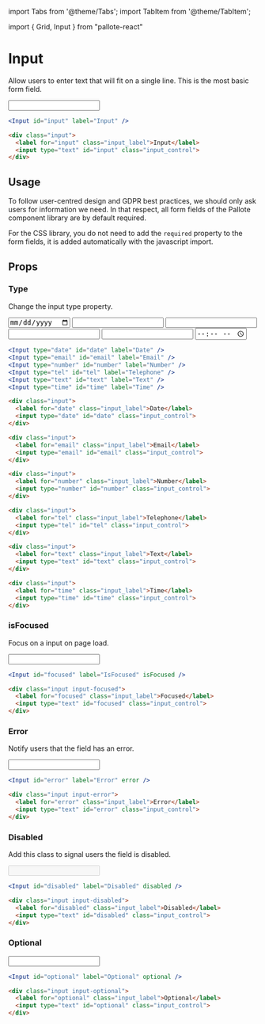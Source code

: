 ---
---
import Tabs from '@theme/Tabs';
import TabItem from '@theme/TabItem';

import { Grid, Input } from "pallote-react"

# Input

Allow users to enter text that will fit on a single line. This is the most basic form field.

<div class="docs_block">
  <Input id="input" label="Input" />
</div>


<Tabs groupId="package" queryString>
  <TabItem value="react" label="React">

```jsx
<Input id="input" label="Input" />
```
  </TabItem>
  <TabItem value="css" label="CSS">

```html
<div class="input">
  <label for="input" class="input_label">Input</label>
  <input type="text" id="input" class="input_control">
</div>
```
  </TabItem>
</Tabs>

## Usage

To follow user-centred design and GDPR best practices, we should only ask users for information we need. In that respect, all form fields of the Pallote component library are by default required.

For the CSS library, you do not need to add the `required` property to the form fields, it is added automatically with the javascript import.

## Props

### Type

Change the input type property.

<div class="docs_block">
  <Grid spacing={4}>
    <Grid item xs="6"><Input type="date" id="date" label="Date" /></Grid>
    <Grid item xs="6"><Input type="email" id="email" label="Email" /></Grid>
    <Grid item xs="6"><Input type="number" id="number" label="Number" /></Grid>
    <Grid item xs="6"><Input type="tel" id="tel" label="Telephone" /></Grid>
    <Grid item xs="6"><Input type="text" id="text" label="Text" /></Grid>
    <Grid item xs="6"><Input type="time" id="time" label="Time" /></Grid>
  </Grid>
</div>

<Tabs groupId="package" queryString>
  <TabItem value="react" label="React">

```jsx
<Input type="date" id="date" label="Date" />
<Input type="email" id="email" label="Email" />
<Input type="number" id="number" label="Number" />
<Input type="tel" id="tel" label="Telephone" />
<Input type="text" id="text" label="Text" />
<Input type="time" id="time" label="Time" />
```
  </TabItem>
  <TabItem value="css" label="CSS">

```html
<div class="input">
  <label for="date" class="input_label">Date</label>
  <input type="date" id="date" class="input_control">
</div>

<div class="input">
  <label for="email" class="input_label">Email</label>
  <input type="email" id="email" class="input_control">
</div>

<div class="input">
  <label for="number" class="input_label">Number</label>
  <input type="number" id="number" class="input_control">
</div>

<div class="input">
  <label for="tel" class="input_label">Telephone</label>
  <input type="tel" id="tel" class="input_control">
</div>

<div class="input">
  <label for="text" class="input_label">Text</label>
  <input type="text" id="text" class="input_control">
</div>

<div class="input">
  <label for="time" class="input_label">Time</label>
  <input type="time" id="time" class="input_control">
</div>
```
  </TabItem>
</Tabs>

### isFocused

Focus on a input on page load.

<div class="docs_block">
  <Input id="focused" label="IsFocused" isFocused />
</div>

<Tabs groupId="package" queryString>
  <TabItem value="react" label="React">

```jsx
<Input id="focused" label="IsFocused" isFocused />
```
  </TabItem>
  <TabItem value="css" label="CSS">

```html
<div class="input input-focused">
  <label for="focused" class="input_label">Focused</label>
  <input type="text" id="focused" class="input_control">
</div>
```
  </TabItem>
</Tabs>

### Error

Notify users that the field has an error.

<div class="docs_block">
  <Input id="error" label="Error" error />
</div>

<Tabs groupId="package" queryString>
  <TabItem value="react" label="React">

```jsx
<Input id="error" label="Error" error />
```
  </TabItem>
  <TabItem value="css" label="CSS">

```html
<div class="input input-error">
  <label for="error" class="input_label">Error</label>
  <input type="text" id="error" class="input_control">
</div>
```
  </TabItem>
</Tabs>

### Disabled

Add this class to signal users the field is disabled.

<div class="docs_block">
  <Input id="disabled" label="Disabled" disabled />
</div>

<Tabs groupId="package" queryString>
  <TabItem value="react" label="React">

```jsx
<Input id="disabled" label="Disabled" disabled />
```
  </TabItem>
  <TabItem value="css" label="CSS">

```html
<div class="input input-disabled">
  <label for="disabled" class="input_label">Disabled</label>
  <input type="text" id="disabled" class="input_control">
</div>
```
  </TabItem>
</Tabs>

### Optional

<div class="docs_block">
  <Input id="optional" label="Optional" optional />
</div>

<Tabs groupId="package" queryString>
  <TabItem value="react" label="React">

```jsx
<Input id="optional" label="Optional" optional />
```
  </TabItem>
  <TabItem value="css" label="CSS">

```html
<div class="input input-optional">
  <label for="optional" class="input_label">Optional</label>
  <input type="text" id="optional" class="input_control">
</div>
```
  </TabItem>
</Tabs>
